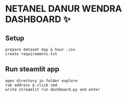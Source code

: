# NETANEL DANUR WENDRA DASHBOARD ✨

## Setup 
```
prepare dataset day & hour .csv
create requirements.txt
```

## Run steamlit app
```
open directory in folder explore
tab address & click cmd
write streamlit run dashboard.py and enter